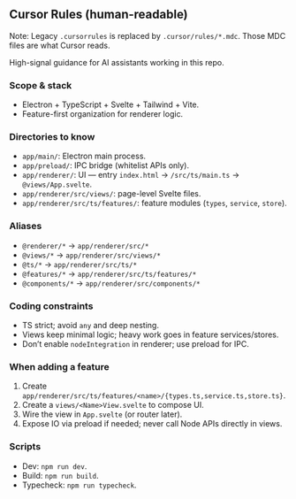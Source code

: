 ## Cursor Rules (human-readable)

Note: Legacy `.cursorrules` is replaced by `.cursor/rules/*.mdc`. Those MDC files are what Cursor reads.

High-signal guidance for AI assistants working in this repo.

### Scope & stack
- Electron + TypeScript + Svelte + Tailwind + Vite.
- Feature-first organization for renderer logic.

### Directories to know
- `app/main/`: Electron main process.
- `app/preload/`: IPC bridge (whitelist APIs only).
- `app/renderer/`: UI — entry `index.html` → `/src/ts/main.ts` → `@views/App.svelte`.
- `app/renderer/src/views/`: page-level Svelte files.
- `app/renderer/src/ts/features/`: feature modules (`types`, `service`, `store`).

### Aliases
- `@renderer/*` → `app/renderer/src/*`
- `@views/*` → `app/renderer/src/views/*`
- `@ts/*` → `app/renderer/src/ts/*`
- `@features/*` → `app/renderer/src/ts/features/*`
- `@components/*` → `app/renderer/src/components/*`

### Coding constraints
- TS strict; avoid `any` and deep nesting.
- Views keep minimal logic; heavy work goes in feature services/stores.
- Don’t enable `nodeIntegration` in renderer; use preload for IPC.

### When adding a feature
1) Create `app/renderer/src/ts/features/<name>/{types.ts,service.ts,store.ts}`.
2) Create a `views/<Name>View.svelte` to compose UI.
3) Wire the view in `App.svelte` (or router later).
4) Expose IO via preload if needed; never call Node APIs directly in views.

### Scripts
- Dev: `npm run dev`.
- Build: `npm run build`.
- Typecheck: `npm run typecheck`.


